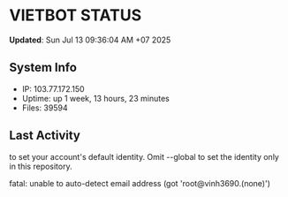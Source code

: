 # VIETBOT STATUS
**Updated**: Sun Jul 13 09:36:04 AM +07 2025

## System Info
- IP: 103.77.172.150
- Uptime: up 1 week, 13 hours, 23 minutes
- Files: 39594

## Last Activity

to set your account's default identity.
Omit --global to set the identity only in this repository.

fatal: unable to auto-detect email address (got 'root@vinh3690.(none)')
